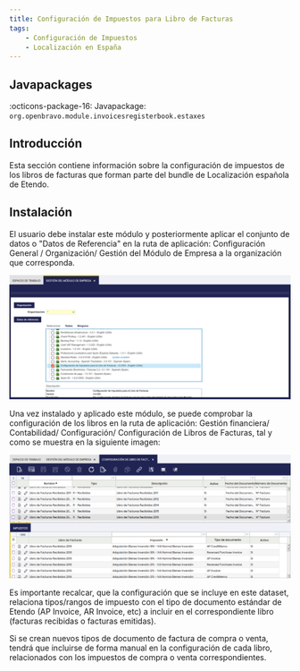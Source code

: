 ```yaml
---
title: Configuración de Impuestos para Libro de Facturas
tags:
    - Configuración de Impuestos
    - Localización en España
---
```

## Javapackages 

:octicons-package-16: Javapackage: `org.openbravo.module.invoicesregisterbook.estaxes`

## **Introducción**

Esta sección contiene información sobre la configuración de impuestos de los libros de facturas que forman parte del bundle de Localización española de Etendo.

## **Instalación**

El usuario debe instalar este módulo y posteriormente aplicar el conjunto de datos o "Datos de Referencia" en la ruta de aplicación: Configuración General / Organización/ Gestión del Módulo de Empresa a la organización que corresponda.

![](../../../../../assets/drive/gGO4D4W1ZWtJV0sluU-2ESwmVQA8_vykqX_CABOqxU9WSAqeKQS42g46yOcZnVDpMG4qUHJO0XGnn1zvcHzKOVcgHMDFEXB3MwaBeyDOPZTwYEH1wdYWTPub9sLhcOcrko6PuYvIyNryJYZoi2dUxKIV9hFEXNlZ5DYtYyYTJ1663ViYtA-aKGEy9XXLYg.png)

Una vez instalado y aplicado este módulo, se puede comprobar la configuración de los libros en la ruta de aplicación: Gestión financiera/ Contabilidad/ Configuración/ Configuración de Libros de Facturas, tal y como se muestra en la siguiente imagen:

![](../../../../../assets/drive/jKTQzqVFoz7dxq2qJS-Q2ECPksUf8UxYrLmeKDGG4NFGeQSxG96b-vbxqpaQb71UWuFBFscdPLSXXjD6dIqHoBB-3mCoOypQBeADb8AONAYOjD5Lu-MGfk1njsbQMJ2C3Cp-V18LcZpTZIpJTBZQ4X9b2dEEj-9nzmnM3FceUIHW3hdlgfFtLRx_S-4hYg.png)

Es importante recalcar, que la configuración que se incluye en este dataset, relaciona tipos/rangos de impuesto con el tipo de documento estándar de Etendo (AP Invoice, AR Invoice, etc) a incluir en el correspondiente libro (facturas recibidas o facturas emitidas).

Si se crean nuevos tipos de documento de factura de compra o venta, tendrá que incluirse de forma manual en la configuración de cada libro, relacionados con los impuestos de compra o venta correspondientes.